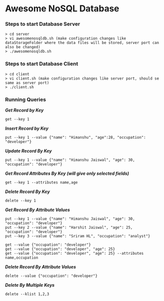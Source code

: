 # Awesome NoSQL Database

### Steps to start Database Server

```
> cd server
> vi awesomenosqldb.sh (make configuration changes like dataStorageFolder where the data files will be stored, server port can also be changed)
> ./awesomenosqldb.sh
```

### Steps to start Database Client

```
> cd client
> vi client.sh (make configuration changes like server port, should se same as server port)
> ./client.sh
```

### Running Queries

***Get Record by Key***
```
get --key 1

```
***Insert Record by Key***
```
put --key 1 --value {"name": "Himanshu", "age":28, "occupation": "developer"}
```
***Update Record By Key***
```
put --key 1 --value {"name": "Himanshu Jaiswal", "age": 30, "occupation": "developer"}
```
***Get Record Attributes By Key (will give only selected fields)***
```
get --key 1 --attributes name,age
```
***Delete Record By Key***
```
delete --key 1
```

***Get Record By Attribute Values***
```
put --key 1 --value {"name": "Himanshu Jaiswal", "age": 30, "occupation": "developer"}
put --key 2 --value {"name": "Harshit Jaiswal", "age": 25, "occupation": "developer"}
put --key 3 --value {"name": "Sriram HL", "occupation": "analyst"}

get --value {"occupation": "developer"}
get --value {"occupation": "developer", "age": 25}
get --value {"occupation": "developer", "age": 25} --attributes name,occupation
```

***Delete Record By Attribute Values***
```
delete --value {"occupation": "developer"}
```

***Delete By Multiple Keys***
```
delete --klist 1,2,3
```
